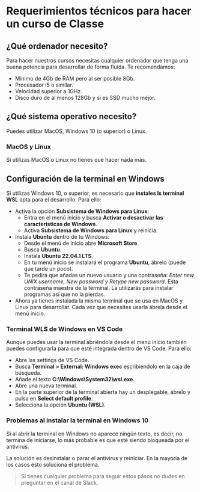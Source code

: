 # Requerimientos técnicos para hacer un curso de Classe

## ¿Qué ordenador necesito?

Para hacer nuestros cursos necesitas cualquier ordenador que tenga una buena potencia para desarrollar de forma fluida. Te recomendamos:

- Mínimo de 4Gb de RAM pero al ser posible 8Gb.
- Procesador i5 o similar.
- Velocidad superior a 1GHz.
- Disco duro de al menos 128Gb y si es SSD mucho mejor.

## ¿Qué sistema operativo necesito?

Puedes utilizar MacOS, Windows 10 (o superior) o Linux.

### MacOS y Linux

Si utilizas MacOS o Linux no tienes que hacer nada más.

## Configuración de la terminal en Windows

Si utilizas Windows 10, o superior, es necesario que **instales ls terminal WSL** apta para el desarrollo.
Para ello:

- Activa la opción **Subsistema de Windows para Linux**:
  - Entra en el menú inicio y busca **Activar o desactivar las características de Windows**.
  - Activa **Subsistema de Windows para Linux** y reinicia.
- Instala **Ubuntu** dentro de tu Windows:
  - Desde el menú de inicio abre **Microsoft Store**.
  - Busca **Ubuntu**.
  - Instala **Ubuntu 22.04.1 LTS**.
  - En tu menú inicio se instalará el programa **Ubuntu**, ábrelo (puede que tarde un poco).
  - Te pedirá que añadas un nuevo usuario y una contraseña: _Enter new UNIX username, New password y Retype new password_.
    Esta contraseña maestra de la terminal. La utilizarás para instalar programas así que no la pierdas.
- Ahora ya tienes instalada la misma terminal que se usa en MacOS y Linux para desarrollar. Cada vez que necesites usarla ábrela desde el menú inicio.

### Terminal WLS de Windows en VS Code

Aunque puedes usar la terminal abriéndola desde el menú inicio también puedes configurarla para que esté integrada dentro de VS Code. Para ello:

- Abre las settings de VS Code.
- Busca **Terminal > External: Windows exec** escribiéndolo en la caja de búsqueda.
- Añade el texto **C:\Windows\System32\wsl.exe**.
- Abre una nueva terminal.
- En la parte superior de la terminal abierta hay un desplegable, ábrelo y pulsa en **Select default profile**.
- Selecciona la opción **Ubuntu (WSL)**.

### Problemas al instalar la terminal en Windows 10

Si al abrir la terminal en Windows no aparece ningún texto, es decir, no termina de iniciarse, lo más probable es que esté siendo bloqueada por el antivirus.

La solución es desinstalar o parar el antivirus y reiniciar. En la mayoría de los casos esto soluciona el problema.

> Si tienes cualquier problema para seguir estos pásos no dudes en preguntar en el canal de Slack.
